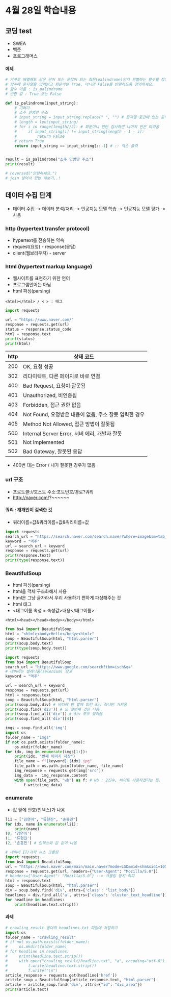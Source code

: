 # 4월 28일 학습내용
## 코딩 test
- SWEA
- 백준
- 프로그래머스
#### 예제
```Python
# 거꾸로 배열해도 같은 단어 또는 문장이 되는 회문(palindrome)인지 판별하는 함수를 정의하세요.
# 함수에 문자열을 입력받고 회문이면 True, 아니면 False를 반환하도록 정의하세요.
# 함수 이름 : is_palindrome
# 반환 값 : True 또는 False

def is_palindrome(input_string):
    # 기러기
    # 소주 만병만 주소
    # input_string = input_string.replace(" ", "") # 문자열 중간에 있는 공백 제거
    # length = len(input_string)
    # for i in range(length//2): # 회문이니 반만 검사하면 나머지 반은 따라옴
    #     if input_string[i] != input_string[length - 1 - i]:
    #         return False
    # return True    
    return input_string == input_string[::-1] # :: 역순 출력


result = is_palindrome("소주 만병만 주소")
print(result)

# reversed("안녕하세요.")
# join 넣어서 한번 해보기..!
```
## 데이터 수집 단계
- 데이터 수집 -> 데이터 분석/처리 -> 인공지능 모델 학습 -> 인공지능 모델 평가 -> 사용
### http (hypertext transfer protocol)
- hypertext를 전송하는 약속
- request(요청) - response(응답)
- client(웹브라우저) - server
### html (hypertext markup language)
- 웹사이트를 표현하기 위한 언어
- 프로그램언어는 아님
- html 파싱(parsing)
```
<html></html> / < > : 태그
```
```Python
import requests

url = "https://www.naver.com/"
response = requests.get(url)
status = response.status_code
html = response.text
print(status)
print(html)
```
http | 상태 코드
---- | ----
200 | OK, 요청 성공
302 | 리다이렉트, 다른 페이지로 바로 연결
400 | Bad Request, 요청이 잘못됨
401 | Unauthorized, 비인증됨
403 | Forbidden, 접근 권한 없음
404 | Not Found, 요청받은 내용이 없음, 주소 잘못 입력한 경우
405 | Method Not Allowed, 접근 방법이 잘못됨
500 | Internal Server Error, 서버 에러, 개발자 잘못
501 | Not Implemented
502 | Bad Gateway, 잘못된 응답
- 400번 대는 Error / 내가 잘못한 경우가 많음
### url 구조
- 프로토콜://호스트 주소:포트번호/경로?쿼리
- http://naver.com/?~~~~~~
#### 쿼리 : 개개인이 검색한 것
- 쿼리이름=값&쿼리이름=값&쿼리이름=값
```Python
import requests
search_url = "https://search.naver.com/search.naver?where=image&sm=tab_jum&query="
keyword = "맥주"
url = search_url + keyword
response = requests.get(url)
print(response.text)
print(type(response.text))
```
### BeautifulSoup
- html 파싱(parsing)
- html을 객체 구조화해서 사용
- html은 그냥 글자라서 우리 사용하기 편하게 파싱해주는 것
- html 태그
- <태그이름 속성 = 속성값>내용</태그이름>
```
<html><head></head><body></body></html>
```
```Python
from bs4 import BeautifulSoup
html = "<html><body>Hello</body><html>"
soup = BeautifulSoup(html, "html.parser")
print(soup.body.text)
print(type(soup.body.text))

import requests
from bs4 import BeautifulSoup
search_url = "https://www.google.com/search?tbm=isch&q=" 
# 네이버는 셀레니움(selenium) 참고
keyword = "맥주"

url = search_url + keyword
response = requests.get(url)
html = response.text
soup = BeautifulSoup(html, "html.parser")
print(soup.body.div) # 바디에 맨 앞에 있던 div 하나만 가져옴
print(soup.find('div')) # 또 첫번째 것만 나옴
print(soup.find_all('div')) # div 모두 찾아옴
print(soup.find_all('div')[4])

imgs = soup.find_all('img')
import os
folder_name = "imgs"
if not os.path.exists(folder_name):
    os.mkdir(folder_name)
for idx, img in enumerate(imgs[1:]):
    print(idx, "번째 이미지 저장")
    file_name = f"{keyword}_{idx}.jpg"
    file_path = os.path.join(folder_name, file_name)
    img_response = requests.get(img['src'])
    img_data =  img_response.content
    with open(file_path, "wb") as f: # wb : 2진수, 바이트 사용하겠다는 뜻.
        f.write(img_data)
```
### enumerate
- 값 앞에 번호(인덱스)가 나옴
```Python
li1 = ["김연아", "류현진", "손흥민"]
for idx, name in enumerate(li1):
    print(name)
(0, '김연아')
(1, '류현진')
(2, '손흥민') # 인덱스와 값 같이 나옴
```
```Python
# 네이버 IT/과학 뉴스 크롤링
import requests
from bs4 import BeautifulSoup
url = "https://news.naver.com/main/main.naver?mode=LSD&mid=shm&sid1=105"
response = requests.get(url, headers={"User-Agent": "Mozilla/5.0"})
# headers={"User-Agent": "Mozilla/5.0"} --> 크롤링 방지 회피
html = response.text
soup = BeautifulSoup(html, "html.parser")
div = soup.body.find('div', attrs={'class': 'list_body'})
headlines = div.find_all('a', attrs={'class': 'cluster_text_headline'})
for headline in headlines:
    print(headline.text.strip())
```
#### 과제
```Python
# crawling_result 폴더의 headlines.txt 파일에 저장하기
import os
folder_name = "crawling_result"
# if not os.path.exists(folder_name):
#     os.mkdir(folder_name)
# for headline in headlines:
#     print(headline.text.strip())
#     with open("crawling_result/headline.txt", "a", encoding="utf-8") as f:
#         f.write(headline.text.strip())
#         f.write("\n")
article_response = requests.get(headline['href'])
aritcle_soup = BeautifulSoup(article_response.text, "html.parser")
article = aritcle_soup.find('div', attrs={"id": "dic_area"})
print(article.text)
```